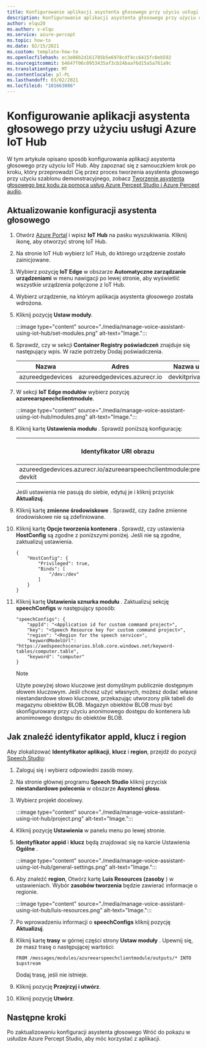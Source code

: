 ```yaml
---
title: Konfigurowanie aplikacji asystenta głosowego przy użyciu usługi Azure IoT Hub
description: Konfigurowanie aplikacji asystenta głosowego przy użyciu usługi Azure IoT Hub
author: elqu20
ms.author: v-elqu
ms.service: azure-percept
ms.topic: how-to
ms.date: 02/15/2021
ms.custom: template-how-to
ms.openlocfilehash: ec3e06b2d161785b5e6978cdf4cc6415fc0eb592
ms.sourcegitcommit: b4647f06c0953435af3cb24baaf6d15a5a761a9c
ms.translationtype: MT
ms.contentlocale: pl-PL
ms.lasthandoff: 03/02/2021
ms.locfileid: "101663086"
---
```

# <a name="configure-voice-assistant-application-using-azure-iot-hub"></a>Konfigurowanie aplikacji asystenta głosowego przy użyciu usługi Azure IoT Hub

W tym artykule opisano sposób konfigurowania aplikacji asystenta głosowego przy użyciu IoT Hub. Aby zapoznać się z samouczkiem krok po kroku, który przeprowadzi Cię przez proces tworzenia asystenta głosowego przy użyciu szablonu demonstracyjnego, zobacz [Tworzenie asystenta głosowego bez kodu za pomocą usług Azure Percept Studio i Azure Percept audio](./tutorial-no-code-speech.md).

## <a name="update-your-voice-assistant-configuration"></a>Aktualizowanie konfiguracji asystenta głosowego

1. Otwórz [Azure Portal](https://portal.azure.com/?feature.canmodifystamps=true&Microsoft_Azure_Iothub=aduprod&microsoft_azure_marketplace_ItemHideKey=Microsoft_Azure_ADUHidden#home) i wpisz **IoT Hub** na pasku wyszukiwania. Kliknij ikonę, aby otworzyć stronę IoT Hub.

1. Na stronie IoT Hub wybierz IoT Hub, do którego urządzenie zostało zainicjowane.

1. Wybierz pozycję **IoT Edge** w obszarze **Automatyczne zarządzanie urządzeniami** w menu nawigacji po lewej stronie, aby wyświetlić wszystkie urządzenia połączone z IoT Hub.

1. Wybierz urządzenie, na którym aplikacja asystenta głosowego została wdrożona.

1. Kliknij pozycję **Ustaw moduły**.

    :::image type="content" source="./media/manage-voice-assistant-using-iot-hub/set-modules.png" alt-text="Image.":::

1. Sprawdź, czy w sekcji **Container Registry poświadczeń** znajduje się następujący wpis. W razie potrzeby Dodaj poświadczenia.

    |Nazwa|Adres|Nazwa użytkownika|Hasło|
    |----|-------|--------|--------|
    |azureedgedevices|azureedgedevices.azurecr.io|devkitprivatepreviewpull|

1. W sekcji **IoT Edge modułów** wybierz pozycję **azureearspeechclientmodule**.

    :::image type="content" source="./media/manage-voice-assistant-using-iot-hub/modules.png" alt-text="Image.":::

1. Kliknij kartę **Ustawienia modułu** . Sprawdź poniższą konfigurację:

    |Identyfikator URI obrazu|Zasady ponownego uruchamiania|Żądany stan|
    |---------|--------------|--------------|
    |azureedgedevices.azurecr.io/azureearspeechclientmodule:preload-devkit |zawsze|uruchomion|

    Jeśli ustawienia nie pasują do siebie, edytuj je i kliknij przycisk **Aktualizuj**.

1. Kliknij kartę **zmienne środowiskowe** . Sprawdź, czy żadne zmienne środowiskowe nie są zdefiniowane.

1. Kliknij kartę **Opcje tworzenia kontenera** . Sprawdź, czy ustawienia **HostConfig** są zgodne z poniższymi poniżej. Jeśli nie są zgodne, zaktualizuj ustawienia.

    ```
    {
        "HostConfig": {
            "Privileged": true,
            "Binds": [
                "/dev:/dev"
            ]
        }
    }
    ```

1. Kliknij kartę **Ustawienia sznurka modułu** . Zaktualizuj sekcję **speechConfigs** w następujący sposób:

    ```
    "speechConfigs": {
        "appId": "<Application id for custom command project>",
        "key": "<Speech Resource key for custom command project>",
        "region": "<Region for the speech service>",
        "keywordModelUrl": "https://aedspeechscenarios.blob.core.windows.net/keyword-tables/computer.table",
        "keyword": "computer"
    }
    ```

    > [!NOTE]
    > Użyte powyżej słowo kluczowe jest domyślnym publicznie dostępnym słowem kluczowym. Jeśli chcesz użyć własnych, możesz dodać własne niestandardowe słowo kluczowe, przekazując utworzony plik tabeli do magazynu obiektów BLOB. Magazyn obiektów BLOB musi być skonfigurowany przy użyciu anonimowego dostępu do kontenera lub anonimowego dostępu do obiektów BLOB.

## <a name="how-to-find-out-appid-key-and-region"></a>Jak znaleźć identyfikator appId, klucz i region

Aby zlokalizować **Identyfikator aplikacji**, **klucz** i **region**, przejdź do pozycji [Speech Studio](https://speech.microsoft.com/):

1. Zaloguj się i wybierz odpowiedni zasób mowy.
1. Na stronie głównej programu **Speech Studio** kliknij przycisk **niestandardowe polecenia** w obszarze **Asystenci głosu**.
1. Wybierz projekt docelowy.

    :::image type="content" source="./media/manage-voice-assistant-using-iot-hub/project.png" alt-text="Image.":::

1. Kliknij pozycję **Ustawienia** w panelu menu po lewej stronie.
1. **Identyfikator appid** i **klucz** będą znajdować się na karcie Ustawienia **Ogólne** .

    :::image type="content" source="./media/manage-voice-assistant-using-iot-hub/general-settings.png" alt-text="Image.":::

1. Aby znaleźć **region**, Otwórz kartę **Luis Resources (zasoby** ) w ustawieniach. Wybór **zasobów tworzenia** będzie zawierać informacje o regionie.

    :::image type="content" source="./media/manage-voice-assistant-using-iot-hub/luis-resources.png" alt-text="Image.":::

1. Po wprowadzeniu informacji o **speechConfigs** kliknij pozycję **Aktualizuj**.

1. Kliknij kartę **trasy** w górnej części strony **Ustaw moduły** . Upewnij się, że masz trasę o następującej wartości:

    ```
    FROM /messages/modules/azureearspeechclientmodule/outputs/* INTO $upstream
    ```

    Dodaj trasę, jeśli nie istnieje.

1. Kliknij pozycję **Przejrzyj i utwórz**.

1. Kliknij pozycję **Utwórz**.

## <a name="next-steps"></a>Następne kroki

Po zaktualizowaniu konfiguracji asystenta głosowego Wróć do pokazu w usłudze Azure Percept Studio, aby móc korzystać z aplikacji.